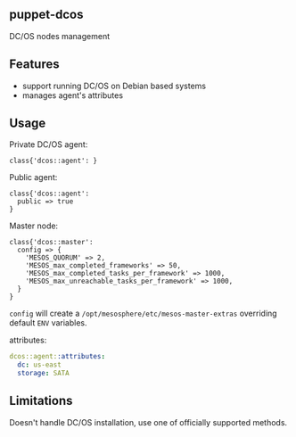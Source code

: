 ## puppet-dcos

DC/OS nodes management

## Features

 * support running DC/OS on Debian based systems
 * manages agent's attributes

## Usage

Private DC/OS agent:

```puppet
class{'dcos::agent': }
```
Public agent:
```puppet
class{'dcos::agent':
  public => true
}
```

Master node:

```puppet
class{'dcos::master':
  config => {
    'MESOS_QUORUM' => 2,
    'MESOS_max_completed_frameworks' => 50,
    'MESOS_max_completed_tasks_per_framework' => 1000,
    'MESOS_max_unreachable_tasks_per_framework' => 1000,
  }
}
```
`config` will create a `/opt/mesosphere/etc/mesos-master-extras` overriding default `ENV` variables.

attributes:
```yaml
dcos::agent::attributes:
  dc: us-east
  storage: SATA
```

## Limitations

Doesn't handle DC/OS installation, use one of officially supported methods.